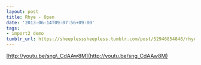 ```yaml
---
layout: post
title: Rhye - Open
date: '2013-06-14T09:07:56+09:00'
tags:
- import2 demo
tumblr_url: https://sheeplesssheepless.tumblr.com/post/52946854848/rhye-open
---
```

[http://youtu.be/sng\_CdAAw8M](http://youtu.be/sng_CdAAw8M)

